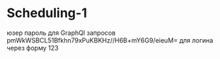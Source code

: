# Scheduling-1
юзер пароль для GraphQl запросов pmWkWSBCL51Bfkhn79xPuKBKHz//H6B+mY6G9/eieuM=
для логина через форму 123
